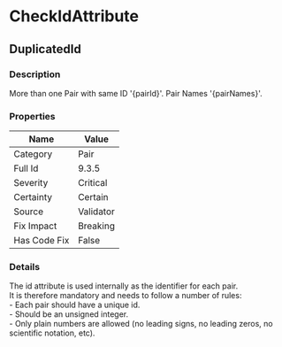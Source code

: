﻿---  
uid: Validator_9_3_5  
---

# CheckIdAttribute

## DuplicatedId

### Description

More than one Pair with same ID '{pairId}'. Pair Names '{pairNames}'.

### Properties

| Name         | Value     |
| ------------ | --------- |
| Category     | Pair      |
| Full Id      | 9.3.5     |
| Severity     | Critical  |
| Certainty    | Certain   |
| Source       | Validator |
| Fix Impact   | Breaking  |
| Has Code Fix | False     |

### Details

The id attribute is used internally as the identifier for each pair.  
It is therefore mandatory and needs to follow a number of rules:  
\- Each pair should have a unique id.  
\- Should be an unsigned integer.  
\- Only plain numbers are allowed (no leading signs, no leading zeros, no scientific notation, etc).
